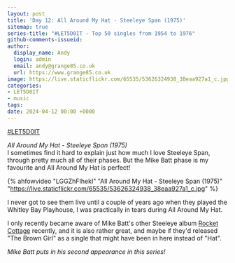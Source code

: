 ```yaml
---
layout: post
title: 'Day 12: All Around My Hat - Steeleye Span (1975)'
sitemap: true
series-title: "#LET5D0IT - Top 50 singles from 1954 to 1976"
github-comments-issueid:
author:
  display_name: Andy
  login: admin
  email: andy@grange85.co.uk
  url: https://www.grange85.co.uk
image: https://live.staticflickr.com/65535/53626324938_38eaa927a1_c.jpg
categories:
- LET5D0IT
- music
tags:
date: 2024-04-12 00:00 +0000
---
```

[#LET5D0IT](https://bsky.app/profile/let5d0it.bsky.social)

_All Around My Hat - Steeleye Span (1975)_  
I sometimes find it hard to explain just how much I love Steeleye Span, through pretty much all of their phases. But the Mike Batt phase is my favourite and All Around My Hat is perfect!

{% ahfowvideo "LGGZhFIhekI" "All Around My Hat - Steeleye Span (1975)" "https://live.staticflickr.com/65535/53626324938_38eaa927a1_c.jpg" %}

I never got to see them live until a couple of years ago when they played the Whitley Bay Playhouse, I was practically in tears during All Around My Hat.

I only recently became aware of Mike Batt's other Steeleye album [Rocket Cottage](/swirling/2024/02/13/60-albums-1976-steeleye-span-rocket-cottage/) recently, and it is also rather great, and maybe if they'd released "The Brown Girl" as a single that might have been in here instead of "Hat".

_Mike Batt puts in his second appearance in this series!_
